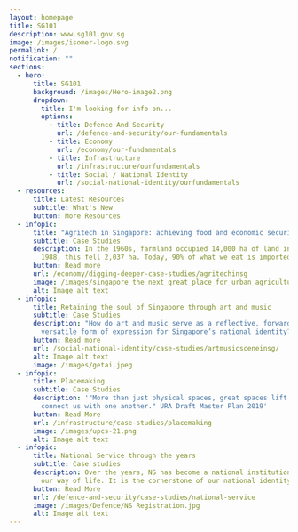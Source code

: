 ```yaml
---
layout: homepage
title: SG101
description: www.sg101.gov.sg
image: /images/isomer-logo.svg
permalink: /
notification: ""
sections:
  - hero:
      title: SG101
      background: /images/Hero-image2.png
      dropdown:
        title: I'm looking for info on...
        options:
          - title: Defence And Security
            url: /defence-and-security/our-fundamentals
          - title: Economy
            url: /economy/our-fundamentals
          - title: Infrastructure
            url: /infrastructure/ourfundamentals
          - title: Social / National Identity
            url: /social-national-identity/ourfundamentals
  - resources:
      title: Latest Resources
      subtitle: What's New
      button: More Resources
  - infopic:
      title: "Agritech in Singapore: achieving food and economic security"
      subtitle: Case Studies
      description: In the 1960s, farmland occupied 14,000 ha of land in Singapore. By
        1988, this fell 2,037 ha. Today, 90% of what we eat is imported…
      button: Read more
      url: /economy/digging-deeper-case-studies/agritechinsg
      image: /images/singapore_the_next_great_place_for_urban_agriculture_01.jpeg
      alt: Image alt text
  - infopic:
      title: Retaining the soul of Singapore through art and music
      subtitle: Case Studies
      description: "How do art and music serve as a reflective, forward-looking and
        versatile form of expression for Singapore’s national identity? "
      button: Read more
      url: /social-national-identity/case-studies/artmusicsceneinsg/
      alt: Image alt text
      image: /images/getai.jpeg
  - infopic:
      title: Placemaking
      subtitle: Case Studies
      description: '"More than just physical spaces, great spaces lift our spirits and
        connect us with one another." URA Draft Master Plan 2019'
      button: Read More
      url: /infrastructure/case-studies/placemaking
      image: /images/upcs-21.png
      alt: Image alt text
  - infopic:
      title: National Service through the years
      subtitle: Case studies
      description: Over the years, NS has become a national institution and part of
        our way of life. It is the cornerstone of our national identity…
      button: Read More
      url: /defence-and-security/case-studies/national-service
      image: /images/Defence/NS Registration.jpg
      alt: Image alt text
---
```

